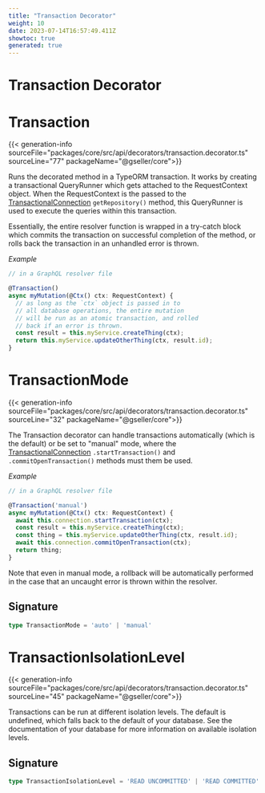 ```yaml
---
title: "Transaction Decorator"
weight: 10
date: 2023-07-14T16:57:49.411Z
showtoc: true
generated: true
---
```

<!-- This file was generated from the Vendure source. Do not modify. Instead, re-run the "docs:build" script -->

# Transaction Decorator
<div class="symbol">


# Transaction

{{< generation-info sourceFile="packages/core/src/api/decorators/transaction.decorator.ts" sourceLine="77" packageName="@gseller/core">}}

Runs the decorated method in a TypeORM transaction. It works by creating a transactional
QueryRunner which gets attached to the RequestContext object. When the RequestContext
is the passed to the <a href='/typescript-api/data-access/transactional-connection#transactionalconnection'>TransactionalConnection</a> `getRepository()` method, this
QueryRunner is used to execute the queries within this transaction.

Essentially, the entire resolver function is wrapped in a try-catch block which commits the
transaction on successful completion of the method, or rolls back the transaction in an unhandled
error is thrown.

*Example*

```TypeScript
// in a GraphQL resolver file

@Transaction()
async myMutation(@Ctx() ctx: RequestContext) {
  // as long as the `ctx` object is passed in to
  // all database operations, the entire mutation
  // will be run as an atomic transaction, and rolled
  // back if an error is thrown.
  const result = this.myService.createThing(ctx);
  return this.myService.updateOtherThing(ctx, result.id);
}
```

</div>
<div class="symbol">


# TransactionMode

{{< generation-info sourceFile="packages/core/src/api/decorators/transaction.decorator.ts" sourceLine="32" packageName="@gseller/core">}}

The Transaction decorator can handle transactions automatically (which is the default) or be set to
"manual" mode, where the <a href='/typescript-api/data-access/transactional-connection#transactionalconnection'>TransactionalConnection</a> `.startTransaction()` and `.commitOpenTransaction()`
methods must them be used.

*Example*

```TypeScript
// in a GraphQL resolver file

@Transaction('manual')
async myMutation(@Ctx() ctx: RequestContext) {
  await this.connection.startTransaction(ctx);
  const result = this.myService.createThing(ctx);
  const thing = this.myService.updateOtherThing(ctx, result.id);
  await this.connection.commitOpenTransaction(ctx);
  return thing;
}
```
Note that even in manual mode, a rollback will be automatically performed in
the case that an uncaught error is thrown within the resolver.

## Signature

```TypeScript
type TransactionMode = 'auto' | 'manual'
```
</div>
<div class="symbol">


# TransactionIsolationLevel

{{< generation-info sourceFile="packages/core/src/api/decorators/transaction.decorator.ts" sourceLine="45" packageName="@gseller/core">}}

Transactions can be run at different isolation levels. The default is undefined, which
falls back to the default of your database. See the documentation of your database for more
information on available isolation levels.

## Signature

```TypeScript
type TransactionIsolationLevel = 'READ UNCOMMITTED' | 'READ COMMITTED' | 'REPEATABLE READ' | 'SERIALIZABLE'
```
</div>

